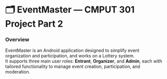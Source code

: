 # 🗂️ EventMaster — CMPUT 301 Project Part 2 

### **Overview**
EventMaster is an Android application designed to simplify event organization and participation, and works on a Lottery system.  
It supports three main user roles: **Entrant**, **Organizer**, and **Admin**, each with tailored functionality to manage event creation, participation, and moderation.

